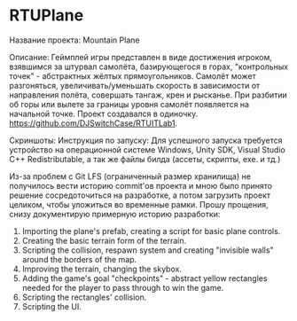 # RTUPlane
Название проекта: Mountain Plane

Описание: Геймплей игры представлен в виде достижения игроком, взявшимся за штурвал самолёта, базирующегося в горах, "контрольных точек" - абстрактных жёлтых прямоугольников. Самолёт может разгоняться, увеличивать/уменьшать скорость в зависимости от направления полёта, совершать тангаж, крен и рысканье. При разбитии об горы или вылете за границы уровня самолёт появляется на начальной точке. Проект создавался в одиночку. https://github.com/DJSwitchCase/RTUITLab1.

Скриншоты: Инструкция по запуску: Для успешного запуска требуется устройство на операционной системе Windows, Unity SDK, Visual Studio C++ Redistributable, а так же файлы билда (ассеты, скрипты, exe. и тд.) 

Из-за проблем с Git LFS (ограниченный размер хранилища) не получилось вести историю commit'ов проекта и мною было принято решение сосредоточиться на разработке, а потом загрузить проект целиком, чтобы уложиться во временные рамки. Прошу прощения, снизу документирую примерную историю разработки:
1. Importing the plane's prefab, creating a script for basic plane controls. 
2. Creating the basic terrain form of the terrain.
3. Scripting the collision, respawn system and creating "invisible walls" around the borders of the map.
4. Improving the terrain, changing the skybox.
5. Adding the game's goal "checkpoints" - abstract yellow rectangles needed for the player to pass through to win the game.
6. Scripting the rectangles' collision.
7. Scripting the UI.
